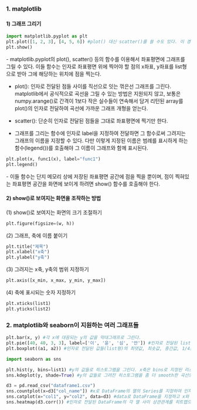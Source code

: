 ### 1. matplotlib

#### 1) 그래프 그리기

```python
import matplotlib.pyplot as plt
plt.plot([1, 2, 3], [4, 5, 6]) #plot() 대신 scatter()를 쓸 수도 있다. 이 경우 그래프 대신 점만 찍힌다.
plt.show()
```

\- matplotlib.pyplot의 plot(), scatter() 등의 함수를 이용해서 좌표평면에 그래프를 그릴 수 있다. 이들 함수는 인자로 좌표평면 위에 찍어야 할 점의 x좌표, y좌표를 list형으로 받아 그에 해당하는 위치에 점을 찍는다. 

- plot(): 인자로 전달된 점들 사이를 직선으로 잇는 꺾은선 그래프를 그린다. matplotlib에서 공식적으로 곡선을 그릴 수 있는 방법은 지원되지 않고, 보통은 numpy.arange()로 간격이 1보다 작은 실수들이 연속해서 담겨 리턴된 array를 plot()의 인자로 전달하여 곡선에 가까운 그래프 개형을 얻는다.

- scatter(): 단순히 인자로 전달된 점들을 그대로 좌표평면에 찍기만 한다.

- 그래프를 그리는 함수에 인자로 label을 지정하여 전달하면 그 함수로써 그려지는 그래프의 이름을 지정할 수 있다. 다만 이렇게 지정된 이름은 범례를 표시하게 하는 함수(legend())를 호출해야 그 이름이 그래프와 함께 표시된다.

```python
plt.plot(x, func1(x), label="func1")
plt.legend()
```

\- 이들 함수는 단지 메모리 상에 저장된 좌표평면 공간에 점을 찍을 뿐이며, 점이 찍혀있는 좌표평면 공간을 화면에 보이게 하려면 show() 함수를 호출해야 한다.


#### 2) show()로 보여지는 화면을 조작하는 방법


(1) show()로 보여지는 화면의 크기 조절하기

```python
plt.figure(figsize=(w, h))
```


(2) 그래프, 축에 이름 붙이기

```python
plt.title("제목")
plt.xlabel("x축")
plt.ylabel("y축")
```


(3) 그려지는 x축, y축의 범위 지정하기

```python
plt.axis([x_min, x_max, y_min, y_max])
```

(4) 축에 표시되는 숫자 지정하기

```python
plt.xticks(list1)
plt.yticks(list2)
```



### 2. matplotlib와 seaborn이 지원하는 여러 그래프들

```python
plt.bar(x, y) #각 x에 대응되는 y의 값을 막대그래프로 그린다.
plt.pie([40, 40, 3, 3], label=['이', '윤', '심', '안']) #인자로 전달된 list의 각 원소 크기가 그 원소가 원형 그래프에서 차지하는 크기가 되는 원형 그래프를 그린다. label로 지정된 list의 각 원소가 인자로 전달된 list의 각 원소가 갖는 이름이 된다.
plt.boxplot((a1, a2)) #인자로 전달된 값들(list형)의 최댓값, 최솟값, 중간값, 1/4값, 3/4값에 관한 정보를 하나의 box 모양 그래프에 담아 그린다. 인자로 받는 튜플의 크기는 하나 이상일 수 있으며, 인자로 받은 튜플의 각 성분 list에 대응되는 박스가 x축을 따라 하나씩 순서대로 그려진다.
```


```python
import seaborn as sns

plt.hist(y, bins=list1) #y의 값들로 히스토그램을 그린다. x축은 bins로 지정된 리스트에 대응되는 범위가 그려지며, y의 값들 중 각 범위에 해당하는 값의 개수가 그때의 x값 범위에 대응되는 y값이 된다.
sns.kdeplot(y, shade=True) #y의 값들로 그려진 히스토그램을 좀 더 smooth한 곡선으로 그린다. 인자로 shade를 True로 지정하여 전달되면 곡선 아래가 색칠된다.

d3 = pd.read_csv("dataframe1.csv")
sns.countplot(x=d3["col_name"]) #x로 DataFrame의 열의 Series를 지정하여 인자로 전달하면, 그 열의 각 값들을 x축으로 하고 또 groupby() 연산을 하며, 거기서 count 그룹함수를 적용한 값을 각 x에 대응되는 y값으로 하는 막대그래프를 그린다.
sns.catplot(x="col1", y="col2", data=d3) #data로 DataFrame을 지정하고 x와 y에 각각 DataFrame의 열 이름을 지정하여 전달하면, x축을 따라 x로 지정된 열에 해당하는 각 값이 각 영역을 차지하고 그때 y로 지정된 열에 해당하는 값이 y값이 되어 그래프가 그려진다. 비슷한 기능을 지원하지만 더 사용이 편리한 stripplot(), swarmplot() 등도 있다.
sns.heatmap(d3.corr()) #인자로 전달된 DataFrame의 각 열 사이 상관관계를 히트맵으로 그린다.
```
